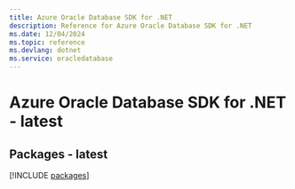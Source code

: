 ```yaml
---
title: Azure Oracle Database SDK for .NET
description: Reference for Azure Oracle Database SDK for .NET
ms.date: 12/04/2024
ms.topic: reference
ms.devlang: dotnet
ms.service: oracledatabase
---
```

# Azure Oracle Database SDK for .NET - latest
## Packages - latest
[!INCLUDE [packages](oracle-database-index.md)]